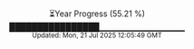 <p align="center">
⏳Year Progress (55.21 %)<br>
████████████████▁▁▁▁▁▁▁▁▁▁▁▁▁▁ <br>
<sub>Updated: Mon, 21 Jul 2025 12:05:49 GMT</sub>
</p>

